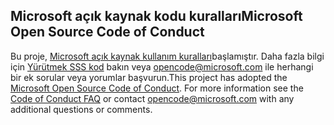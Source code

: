 ## <a name="microsoft-open-source-code-of-conduct"></a><span data-ttu-id="a360a-101">Microsoft açık kaynak kodu kuralları</span><span class="sxs-lookup"><span data-stu-id="a360a-101">Microsoft Open Source Code of Conduct</span></span>
<span data-ttu-id="a360a-p101">Bu proje, [Microsoft açık kaynak kullanım kuralları](https://opensource.microsoft.com/codeofconduct/)başlamıştır. Daha fazla bilgi için [Yürütmek SSS kod](https://opensource.microsoft.com/codeofconduct/faq/) bakın veya [opencode@microsoft.com](mailto:opencode@microsoft.com) ile herhangi bir ek sorular veya yorumlar başvurun.</span><span class="sxs-lookup"><span data-stu-id="a360a-p101">This project has adopted the [Microsoft Open Source Code of Conduct](https://opensource.microsoft.com/codeofconduct/). For more information see the [Code of Conduct FAQ](https://opensource.microsoft.com/codeofconduct/faq/) or contact [opencode@microsoft.com](mailto:opencode@microsoft.com) with any additional questions or comments.</span></span>